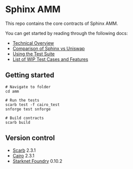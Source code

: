 # Sphinx AMM

This repo contains the core contracts of Sphinx AMM.

You can get started by reading through the following docs:

- [Technical Overview](./docs/1-technical-overview.md)
- [Comparison of Sphinx vs Uniswap](./docs/2-sphinx-vs-uniswap.md)
- [Using the Test Suite](./docs/4-testing-suite.md)
- [List of WIP Test Cases and Features](./docs/3-wip.md)

## Getting started

```shell
# Navigate to folder
cd amm

# Run the tests
scarb test -f cairo_test
snforge test snforge

# Build contracts
scarb build
```

## Version control

- [Scarb](https://github.com/software-mansion/scarb) 2.3.1
- [Cairo](https://github.com/starkware-libs/cairo) 2.3.1
- [Starknet Foundry](https://github.com/foundry-rs/starknet-foundry) 0.10.2
